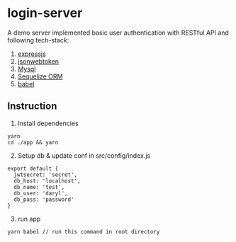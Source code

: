 # login-server

A demo server implemented basic user authentication with RESTful API and following tech-stack:

1. [expressjs](https://github.com/expressjs/express)
2. [jsonwebtoken](https://github.com/auth0/node-jsonwebtoken)
3. [Mysql](https://www.mysql.com/)
4. [Sequelize ORM](https://github.com/sequelize/sequelize)
5. [babel](https://babeljs.io/)


## Instruction
1. Install dependencies 

```
yarn
cd ./app && yarn
```

2. Setup db & update conf in src/config/index.js
```
export default {
  jwtsecret: 'secret',
  db_host: 'localhost',
  db_name: 'test',
  db_user: 'daryl',
  db_pass: 'password'
}
```

3. run app
```
yarn babel // run this command in root directory
```
